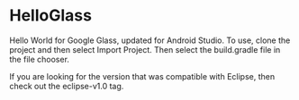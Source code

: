 HelloGlass
==========

Hello World for Google Glass, updated for Android Studio. To use, clone the project and then select Import Project. Then select the build.gradle file in the file chooser.

If you are looking for the version that was compatible with Eclipse, then check out the eclipse-v1.0 tag.
